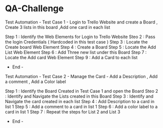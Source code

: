 # QA-Challenge
Test Automation - Test Case 1  - Login to Trello Website and create a Board , Create 3 lists in this board ,Add one card in each list

Step 1 : Identify the Web Elements for Login to Trello Website 
Steo 2 : Pass the login Credentials ( Hardcoded in this test case )
Step 3 : Locate the Create board Web Element
Step 4 : Create a Board
Step 5 : Locate the Add List Web Element 
Step 6 : Add Three new list under this Board
Step 7 : Locate the Add card  Web Element
Step 9 : Add a Card to each list 

- End -

Test Automation - Test Case 2  - Manage the Card - Add a Description , Add a comment , Add a Color label

Step 1 : Identify the Board Created in Test Case 1 and open the Board
Steo 2 : Identify and Navigate the Lists created in this Board
Step 3 : Identify and Navigate the card created in each list
Step 4 : Add Description to a card in list 1
Step 5 : Add a comment to a card in list 1
Step 6 : Add a color label to a card in list 1
Step 7 : Repeat the steps for List 2 and List 3

- End -
